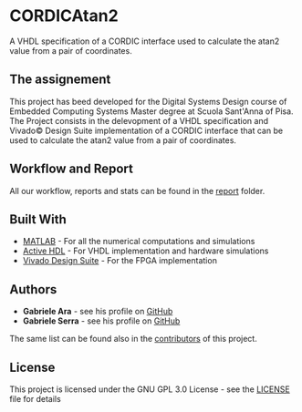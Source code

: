 # CORDICAtan2

A VHDL specification of a CORDIC interface used to calculate the atan2 value from a pair of coordinates.

## The assignement

This project has beed developed for the Digital Systems Design course of Embedded Computing Systems Master degree at Scuola Sant'Anna of Pisa.
The Project consists in the delevopment of a VHDL specification and Vivado&copy; Design Suite implementation of a CORDIC interface that can be used to calculate the atan2 value from a pair of coordinates.

## Workflow and Report

All our workflow, reports and stats can be found in the [report](./report) folder.

## Built With

* [MATLAB](https://it.mathworks.com/products/matlab.html) - For all the numerical computations and simulations
* [Active HDL](https://www.aldec.com/en/products/fpga_simulation/active_hdl_student) - For VHDL implementation and hardware simulations
* [Vivado Design Suite](https://www.xilinx.com/products/design-tools/vivado.html) - For the FPGA implementation

## Authors

* **Gabriele Ara** - see his profile on [GitHub](https://github.com/gabrieleara)
* **Gabriele Serra** - see his profile on [GitHub](https://github.com/gabriserra)

The same list can be found also in the [contributors](./../../contributors) of this project.

## License

This project is licensed under the GNU GPL 3.0 License - see the [LICENSE](./LICENSE) file for details
